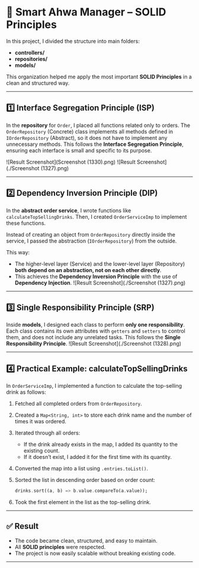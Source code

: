 
# 🧩 Smart Ahwa Manager – SOLID Principles

In this project, I divided the structure into main folders:

* **controllers/**
* **repositories/**
* **models/**

This organization helped me apply the most important **SOLID Principles** in a clean and structured way.

---

## 1️⃣ Interface Segregation Principle (ISP)

In the **repository** for `Order`, I placed all functions related only to orders.
The `OrderRepository` (Concrete) class implements all methods defined in `IOrderRepository` (Abstract),
so it does not have to implement any unnecessary methods.
This follows the **Interface Segregation Principle**, ensuring each interface is small and specific to its purpose.

![Result Screenshot](Screenshot (1330).png)
![Result Screenshot](./Screenshot (1327).png)





---

## 2️⃣ Dependency Inversion Principle (DIP)

In the **abstract order service**, I wrote functions like `calculateTopSellingDrinks`.
Then, I created `OrderServiceImp` to implement these functions.

Instead of creating an object from `OrderRepository` directly inside the service,
I passed the abstraction (`IOrderRepository`) from the outside.

This way:

* The higher-level layer (Service) and the lower-level layer (Repository) **both depend on an abstraction, not on each other directly**.
* This achieves the **Dependency Inversion Principle** with the use of **Dependency Injection**.
![Result Screenshot](./Screenshot (1327).png)


---

## 3️⃣ Single Responsibility Principle (SRP)

Inside **models**, I designed each class to perform **only one responsibility**.
Each class contains its own attributes with `getters` and `setters` to control them,
and does not include any unrelated tasks.
This follows the **Single Responsibility Principle**.
![Result Screenshot](./Screenshot (1328).png)


---

## 4️⃣ Practical Example: calculateTopSellingDrinks

In `OrderServiceImp`, I implemented a function to calculate the top-selling drink as follows:

1. Fetched all completed orders from `OrderRepository`.
2. Created a `Map<String, int>` to store each drink name and the number of times it was ordered.
3. Iterated through all orders:

   * If the drink already exists in the map, I added its quantity to the existing count.
   * If it doesn’t exist, I added it for the first time with its quantity.
4. Converted the map into a list using `.entries.toList()`.
5. Sorted the list in descending order based on order count:

   ```dart
   drinks.sort((a, b) => b.value.compareTo(a.value));
   ```
6. Took the first element in the list as the top-selling drink.

---

## ✅ Result

* The code became clean, structured, and easy to maintain.
* All **SOLID principles** were respected.
* The project is now easily scalable without breaking existing code.

---



